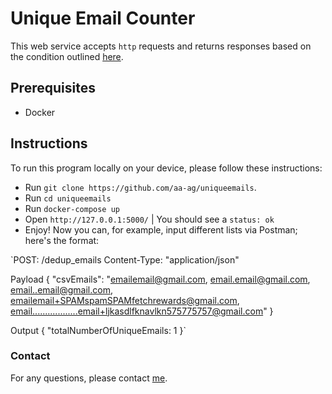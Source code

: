 # Unique Email Counter

This web service accepts `http` requests and returns responses based on the condition outlined [here](https://fetch-hiring.s3.amazonaws.com/email.html).

## Prerequisites

- Docker

## Instructions
To run this program locally on your device, please follow these instructions:

- Run `git clone https://github.com/aa-ag/uniqueemails`.
- Run `cd uniqueemails`
- Run `docker-compose up`
- Open `http://127.0.0.1:5000/` | You should see a `status: ok`
- Enjoy! Now you can, for example, input different lists via Postman; here's the format: 

`POST: /dedup_emails
Content-Type: "application/json"

Payload
{
    "csvEmails": "emailemail@gmail.com, email.email@gmail.com, email..email@gmail.com, emailemail+SPAMspamSPAMfetchrewards@gmail.com, email..................email+ljkasdlfknavlkn575775757@gmail.com"
}

Output
{
    "totalNumberOfUniqueEmails: 1
}`

### Contact

For any questions, please contact [me](https://www.linkedin.com/in/aa-ag/).